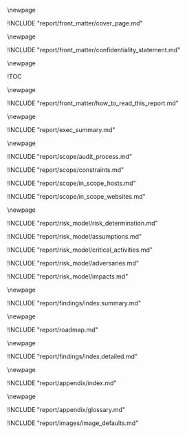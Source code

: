 
\newpage
<!-- Cover Page -->

!INCLUDE "report/front_matter/cover_page.md"

\newpage
<!-- Confidentiality Statement -->

!INCLUDE "report/front_matter/confidentiality_statement.md"

\newpage
<!-- Table of Contents -->

!TOC

\newpage
<!-- How to Read This Report -->

!INCLUDE "report/front_matter/how_to_read_this_report.md"

\newpage
<!-- Executive Summary -->

!INCLUDE "report/exec_summary.md"

\newpage
<!-- Scope of Audit -->

!INCLUDE "report/scope/audit_process.md"

!INCLUDE "report/scope/constraints.md"

!INCLUDE "report/scope/in_scope_hosts.md"

!INCLUDE "report/scope/in_scope_websites.md"

\newpage
<!-- Risk Modeling -->

!INCLUDE "report/risk_model/risk_determination.md"

!INCLUDE "report/risk_model/assumptions.md"

!INCLUDE "report/risk_model/critical_activities.md"

!INCLUDE "report/risk_model/adversaries.md"

!INCLUDE "report/risk_model/impacts.md"

\newpage
<!-- Summary Of Findings  -->

!INCLUDE "report/findings/index.summary.md"

\newpage
<!-- Roadmap -->

!INCLUDE "report/roadmap.md"

\newpage
<!-- Detailed Findings -->

!INCLUDE "report/findings/index.detailed.md"

\newpage
<!-- Appendices -->

!INCLUDE "report/appendix/index.md"

\newpage
<!-- Glossary -->

!INCLUDE "report/appendix/glossary.md"

<!-- Load Default Images -->
!INCLUDE "report/images/image_defaults.md"
